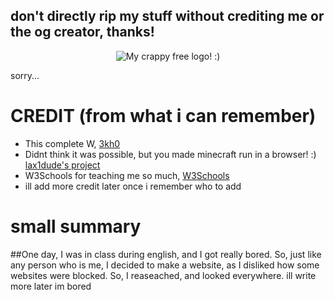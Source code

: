 <bold><h2>don't directly rip my stuff without crediting me or the og creator, thanks!</h2></bold>
<p align="center"><img src="https://raw.githubusercontent.com/unxw/unxw.github.io/main/R.gif" alt="My crappy free logo! :)" /></p><p>sorry...</p>

<h1>CREDIT (from what i can remember)</h1>

- This complete W, [3kh0](https://github.com/3kh0)
- Didnt think it was possible, but you made minecraft run in a browser! :) [lax1dude's project](https://github.com/lax1dude/eaglercraft)
- W3Schools for teaching me so much, [W3Schools](https://www.w3schools.com/)
- ill add more credit later once i remember who to add

<h1>small summary</h1>

##One day, I was in class during english, and I got really bored. So, just like any person who is me, I decided to make a website, as I disliked how some websites were blocked. So, I reaseached, and looked everywhere. ill write more later im bored
